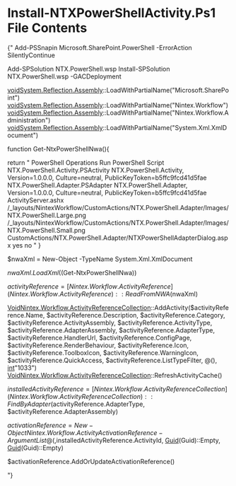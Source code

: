 # Install-NTXPowerShellActivity.Ps1 File Contents

{"
Add-PSSnapin Microsoft.SharePoint.PowerShell -ErrorAction SilentlyContinue

Add-SPSolution NTX.PowerShell.wsp
Install-SPSolution NTX.PowerShell.wsp -GACDeployment

[void](void)[System.Reflection.Assembly](System.Reflection.Assembly)::LoadWithPartialName("Microsoft.SharePoint")
[void](void)[System.Reflection.Assembly](System.Reflection.Assembly)::LoadWithPartialName("Nintex.Workflow")
[void](void)[System.Reflection.Assembly](System.Reflection.Assembly)::LoadWithPartialName("Nintex.Workflow.Administration")
[void](void)[System.Reflection.Assembly](System.Reflection.Assembly)::LoadWithPartialName("System.Xml.XmlDocument")


function Get-NtxPowerShellNwa(){

return "<NintexWorkflowActivity>
	<Name>PowerShell</Name>
	<Category>Operations</Category>
	<Description>Run PowerShell Script</Description>
	<ActivityType>NTX.PowerShell.Activity.PSActivity</ActivityType>
	<ActivityAssembly>NTX.PowerShell.Activity, Version=1.0.0.0, Culture=neutral, PublicKeyToken=b5ffc9fcd41d5fae</ActivityAssembly>
	<AdapterType>NTX.PowerShell.Adapter.PSAdapter</AdapterType>
	<AdapterAssembly>NTX.PowerShell.Adapter, Version=1.0.0.0, Culture=neutral, PublicKeyToken=b5ffc9fcd41d5fae</AdapterAssembly>
	<HandlerUrl>ActivityServer.ashx</HandlerUrl>
	<Icon>/_layouts/NintexWorkflow/CustomActions/NTX.PowerShell.Adapter/Images/NTX.PowerShell.Large.png</Icon>
	<ToolboxIcon>/_layouts/NintexWorkflow/CustomActions/NTX.PowerShell.Adapter/Images/NTX.PowerShell.Small.png</ToolboxIcon>
	<ConfigurationDialogUrl>CustomActions/NTX.PowerShell.Adapter/NTXPowerShellAdapterDialog.aspx</ConfigurationDialogUrl>
	<ShowInCommonActions>yes</ShowInCommonActions>
	<DocumentLibrariesOnly>no</DocumentLibrariesOnly>
</NintexWorkflowActivity>"
}

$nwaXml = New-Object -TypeName System.Xml.XmlDocument

$nwaXml.LoadXml($(Get-NtxPowerShellNwa))

$activityReference = [Nintex.Workflow.ActivityReference](Nintex.Workflow.ActivityReference)::ReadFromNWA($nwaXml)

[Void](Void)[Nintex.Workflow.ActivityReferenceCollection](Nintex.Workflow.ActivityReferenceCollection)::AddActivity($activityReference.Name, $activityReference.Description, $activityReference.Category, $activityReference.ActivityAssembly, $activityReference.ActivityType, $activityReference.AdapterAssembly, $activityReference.AdapterType, $activityReference.HandlerUrl, $activityReference.ConfigPage, $activityReference.RenderBehaviour, $activityReference.Icon, $activityReference.ToolboxIcon, $activityReference.WarningIcon, $activityReference.QuickAccess, $activityReference.ListTypeFilter, @(), [int](int)"1033")
[Void](Void)[Nintex.Workflow.ActivityReferenceCollection](Nintex.Workflow.ActivityReferenceCollection)::RefreshActivityCache()

$installedActivityReference = [Nintex.Workflow.ActivityReferenceCollection](Nintex.Workflow.ActivityReferenceCollection)::FindByAdapter($activityReference.AdapterType, $activityReference.AdapterAssembly)

$activationReference = New-Object Nintex.Workflow.ActivityActivationReference -ArgumentList @(,$installedActivityReference.ActivityId, [Guid](Guid)(Guid)::Empty, [Guid](Guid)(Guid)::Empty)

$activationReference.AddOrUpdateActivationReference()

"}